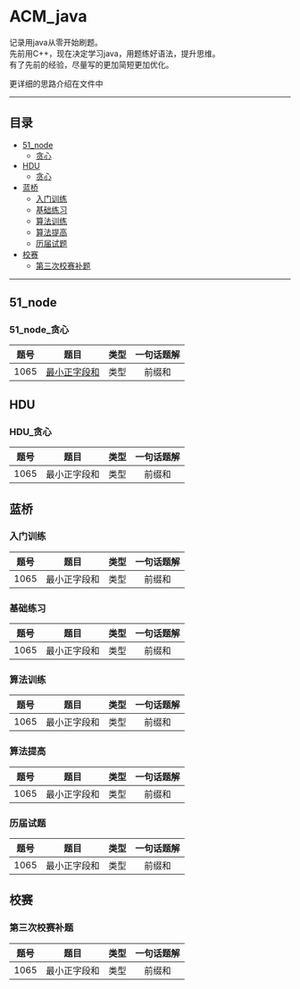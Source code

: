 
# ACM_java

记录用java从零开始刷题。  
先前用C++，现在决定学习java，用题练好语法，提升思维。  
有了先前的经验，尽量写的更加简短更加优化。  

更详细的思路介绍在文件中

---

## 目录

* [51_node](#51_node)
    * [贪心](#51_node_贪心)
* [HDU](#hdu)
    * [贪心](#HDU_贪心)
* [蓝桥](#蓝桥)
    * [入门训练](#入门训练)
    * [基础练习](#基础练习)
    * [算法训练](#算法训练)
    * [算法提高](#算法提高)
    * [历届试题](#历届试题)
* [校赛](#校赛)
    * [第三次校赛补题](#第三次校赛补题)
    
---


## 51_node

### 51_node_贪心

| 题号 | 题目 | 类型 | 一句话题解 |
| :---: | :---:  | :---: |:---: |
| 1065    | [最小正字段和](_51_node\greedy\ex_1065.java)     | 类型  | 前缀和|

## HDU

### HDU_贪心
| 题号 | 题目 | 类型 | 一句话题解 |
| :---: | :---:  | :---: |:---: |
| 1065    | 最小正字段和     | 类型  | 前缀和|

## 蓝桥

### 入门训练
| 题号 | 题目 | 类型 | 一句话题解 |
| :---: | :---:  | :---: |:---: |
| 1065    | 最小正字段和     | 类型  | 前缀和|
### 基础练习
| 题号 | 题目 | 类型 | 一句话题解 |
| :---: | :---:  | :---: |:---: |
| 1065    | 最小正字段和     | 类型  | 前缀和|
### 算法训练
| 题号 | 题目 | 类型 | 一句话题解 |
| :---: | :---:  | :---: |:---: |
| 1065    | 最小正字段和     | 类型  | 前缀和|
### 算法提高
| 题号 | 题目 | 类型 | 一句话题解 |
| :---: | :---:  | :---: |:---: |
| 1065    | 最小正字段和     | 类型  | 前缀和|
### 历届试题
| 题号 | 题目 | 类型 | 一句话题解 |
| :---: | :---:  | :---: |:---: |
| 1065    | 最小正字段和     | 类型  | 前缀和|

## 校赛

### 第三次校赛补题
| 题号 | 题目 | 类型 | 一句话题解 |
| :---: | :---:  | :---: |:---: |
| 1065    | 最小正字段和     | 类型  | 前缀和|